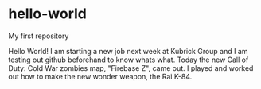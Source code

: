 # hello-world
My first repository

Hello World! I am starting a new job next week at Kubrick Group and I am testing out github beforehand to know whats what.
Today the new Call of Duty: Cold War zombies map, "Firebase Z", came out. I played and worked out how to make the new wonder weapon, the Rai K-84.

